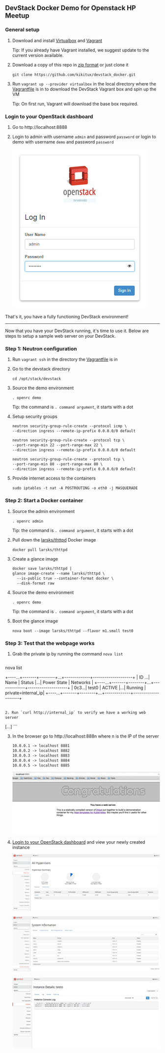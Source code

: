 ## DevStack Docker Demo for Openstack HP Meetup

### General setup
1. Download and install [Virtualbox](https://www.virtualbox.org/wiki/Downloads) and [Vagrant](https://www.vagrantup.com/downloads.html)
   
   Tip: If you already have Vagrant installed, we suggest update to the current version available.

2. Download a copy of this repo in [zip format](https://github.com/kikitux/devstack_docker/archive/master.zip) or just clone it

   `git clone https://github.com/kikitux/devstack_docker.git`

3. Run `vagrant up --provider virtualbox` in the local directory where the [Vagrantfile](Vagrantfile) is in to download the DevStack Vagrant box and spin up the VM

   Tip: On first run, Vagrant will download the base box required.

### Login to your OpenStack dashboard
1. Go to http://localhost:8888
2. Login to admin with username `admin` and password `password` or login to demo with username `demo` and password `password`

   ![screenshot/login\_admin.png](screenshot/login_admin.png)

That's it, you have a fully functioning DevStack environment!

---
Now that you have your DevStack running, it's time to use it. Below are steps to setup a sample web server on your DevStack.

### Step 1: Neutron configuration
1. Run `vagrant ssh` in the directory the [Vagrantfile](Vagrantfile) is in
2. Go to the devstack directory

   `cd /opt/stack/devstack`

3. Source the demo environment

   `. openrc demo`

   Tip: the command is `. command argument`, it starts with a dot

4. Setup security groups

   ```
   neutron security-group-rule-create --protocol icmp \
   --direction ingress --remote-ip-prefix 0.0.0.0/0 default
   ```

   ```
   neutron security-group-rule-create --protocol tcp \
   --port-range-min 22 --port-range-max 22 \
   --direction ingress --remote-ip-prefix 0.0.0.0/0 default
   ```

   ```
   neutron security-group-rule-create --protocol tcp \
   --port-range-min 80 --port-range-max 80 \
   --direction ingress --remote-ip-prefix 0.0.0.0/0 default
   ```

5. Provide internet access to the containers 

   `sudo iptables -t nat -A POSTROUTING -o eth0 -j MASQUERADE`

### Step 2: Start a Docker container
1. Source the admin environment 

   `. openrc admin`

   Tip: the command is `. command argument`, it starts with a dot

2. Pull down the [larsks/thttpd](https://registry.hub.docker.com/u/larsks/thttpd/) Docker image 

   `docker pull larsks/thttpd`

3. Create a glance image

   ```
   docker save larsks/thttpd |
   glance image-create --name larsks/thttpd \
     --is-public true --container-format docker \
     --disk-format raw
   ```

4. Source the demo environment 

   `. openrc demo`

   Tip: the command is `. command argument`, it starts with a dot

5. Boot the glance image 

   `nova boot --image larsks/thttpd --flavor m1.small test0`

### Step 3: Test that the webpage works
1. Grab the private ip by running the command `nova list`

   ```
  nova list

   +----...+-------+--------+...+-------------+--------------------+
   | ID ...| Name  | Status |...| Power State | Networks           |
   +----...+-------+--------+...+-------------+--------------------+
   | 0c3...| test0 | ACTIVE |...| Running     | private=internal_ip|
   +----...+-------+--------+...+-------------+--------------------+
   ```

2. Run `curl http://internal_ip` to verify we have a working web server

   ```
   <!DOCTYPE html>
   <html>
           <head>
                   <title>Your web server is working</title>
   [...]
   ```

3. In the browser go to http://localhost:888n where n is the IP of the server

   ```
   10.0.0.1 -> localhost 8881
   10.0.0.2 -> localhost 8882
   10.0.0.3 -> localhost 8883
   10.0.0.4 -> localhost 8884
   10.0.0.5 -> localhost 8885
   ```

   ![screenshot/8885.png](screenshot/8885.png)

4. [Login to your OpenStack dashboard](#login-to-your-openstack-dashboard) and view your newly created instance

   ![screenshot/system\_hypervisors.png](screenshot/system_hypervisors.png)

   ![screenshot/system\_information.png](screenshot/system_information.png)

   ![screenshot/instance\_details\_test0.png](screenshot/instance_details_test0.png)
